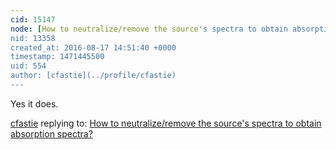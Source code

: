 ```yaml
---
cid: 15147
node: [How to neutralize/remove the source's spectra to obtain absorption spectra?](../notes/shubham/08-17-2016/how-to-neutralize-remove-the-source-s-spectra-to-obtain-absorption-spectra)
nid: 13358
created_at: 2016-08-17 14:51:40 +0000
timestamp: 1471445500
uid: 554
author: [cfastie](../profile/cfastie)
---
```


Yes it does.

[cfastie](../profile/cfastie) replying to: [How to neutralize/remove the source's spectra to obtain absorption spectra?](../notes/shubham/08-17-2016/how-to-neutralize-remove-the-source-s-spectra-to-obtain-absorption-spectra)

